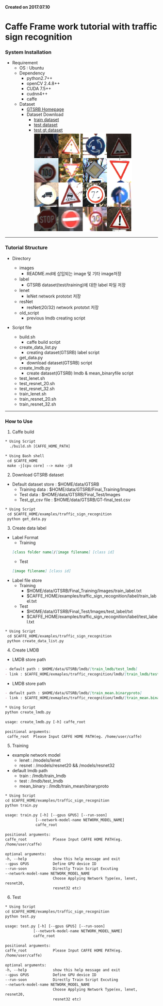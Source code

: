 **Created on 2017.07.10**
# Caffe Frame work tutorial with traffic sign recognition

### System Installation
 * Requirement
   * OS : Ubuntu
   * Dependency
     * python2.7++
     * openCV 2.4.8++
     * CUDA 7.5++
     * cudnn4++
     * caffe
   * Dataset
     * [GTSRB Homepage](http://benchmark.ini.rub.de/?section=gtsrb&subsection=news)
     * Dataset Download
       * [train dataset](http://benchmark.ini.rub.de/Dataset/GTSRB_Final_Training_Images.zip)
       * [test dataset](http://benchmark.ini.rub.de/Dataset/GTSRB_Final_Test_Images.zip)
       * [test gt dataset](http://benchmark.ini.rub.de/Dataset/GTSRB_Final_Test_GT.zip)
</br>![Alt text](./images/GTSRB_example.png "GTSRB Example")
  
---------------------------------------
### Tutorial Structure
* Directory
   * images
     * README.md에 삽입되는 image 및 기타 image저장
   * label
     * GTSRB dataset(test/training)에 대한 label 파일 저장
   * lenet
     * leNet network prototxt 저장
   * resNet
     * resNet(20/32) network prototxt 저장
   * old_script
     * previous lmdb creating script

* Script file
   * build.sh
     * caffe build script
   * create_data_list.py
     * creating dataset(GTSRB) label script
   * get_data.py
     * download dataset(GTSRB) script
   * create_lmdb.py
     * create dataset(GTSRB) lmdb & mean_binaryfile script
   * test_lenet.sh
   * test_resnet_20.sh
   * test_resnet_32.sh
   * train_lenet.sh
   * train_resnet_20.sh
   * train_resnet_32.sh
   
---------------------------------------
### How to Use
1. Caffe build
```shell
* Using Script
  ./build.sh [CAFFE_HOME_PATH]

* Using Bash shell
 cd $CAFFE_HOME
 make -j[cpu core] --> make -j8
```

2. Download GTSRB dataset
 * Default dataset store : $HOME/data/GTSRB
   * Training data : $HOME/data/GTSRB/Final_Training/Images
   * Test data : $HOME/data/GTSRB/Final_Test/Images
   * Test_gt_csv file : $HOME/data/GTSRB/GT-final_test.csv 
```shell
* Using Script
 cd $CAFFE_HOME/examples/traffic_sign_recognition
 python get_data.py
```

3. Create data label
 * Label Format
   * Training
   ```md
   [class folder name]/[image filename] [class id]
   ```
   * Test
   ```md
   [image filename] [class id]
   ```
 * Label file store
   * Training
     * $HOME/data/GTSRB/Final_Training/Images/train_label.txt
     * $CAFFE_HOME/examples/traffic_sign_recognition/label/train_label.txt
   * Test
     * $HOME/data/GTSRB/Final_Test/Images/test_label/txt
     * $CAFFE_HOME/examples/traffic_sign_recognition/label/test_label.txt
```shell
* Using Script
 cd $CAFFE_HOME/examples/traffic_sign_recognition
 python create_data_list.py
```

4. Create LMDB
 * LMDB store path
 ```md
 - default path : $HOME/data/GTSRB/lmdb/[train_lmdb/test_lmdb]
 - link : $CAFFE_HOME/exmaples/traffic_recognition/lmdb/[train_lmdb/test_lmdb]
 ```
 * LMDB store path
  ```md
 - default path : $HOME/data/GTSRB/lmdb/[train_mean.binaryproto]
 - link : $CAFFE_HOME/exmaples/traffic_recognition/lmdb/[train_mean.binaryproto]
 ```
 ```shell
 * Using Script
 python create_lmdb.py
 
 usage: create_lmdb.py [-h] caffe_root

 positional arguments:
  caffe_root  Please Input CAFFE HOME PATH(eg. /home/user/caffe) 
 ```

5. Training
 * example network model
   * lenet : /models/lenet
   * resnet : /models/resnet20 && /models/resnet32
 * default lmdb path
   * train : /lmdb/train_lmdb
   * test : /lmdb/test_lmdb
   * mean_binary : /lmdb/train_mean/binaryproto
  ```shell
 * Using Script
 cd $CAFFE_HOME/examples/traffic_sign_recognition
 python train.py
 
usage: train.py [-h] [--gpus GPUS] [--run-soon]
                [--network-model-name NETWORK_MODEL_NAME]
                caffe_root

positional arguments:
  caffe_root            Please Input CAFFE HOME PATH(eg. /home/user/caffe)

optional arguments:
  -h, --help            show this help message and exit
  --gpus GPUS           Define GPU device ID
  --run-soon            Directly Train Script Excuting
  --network-model-name NETWORK_MODEL_NAME
                        Choose Applying Network Type(ex, lenet, resnet20,
                        resnet32 etc)

 ```
6. Test
  ```shell
 * Using Script
 cd $CAFFE_HOME/examples/traffic_sign_recognition
 python test.py
 
usage: test.py [-h] [--gpus GPUS] [--run-soon]
               [--network-model-name NETWORK_MODEL_NAME]
               caffe_root

positional arguments:
  caffe_root            Please Input CAFFE HOME PATH(eg. /home/user/caffe)

optional arguments:
  -h, --help            show this help message and exit
  --gpus GPUS           Define GPU device ID
  --run-soon            Directly Train Script Excuting
  --network-model-name NETWORK_MODEL_NAME
                        Choose Applying Network Type(ex, lenet, resnet20,
                        resnet32 etc)

 ```
 

